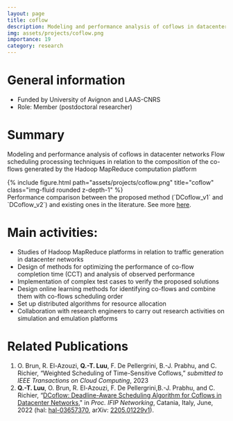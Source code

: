 ```yaml
---
layout: page
title: coflow
description: Modeling and performance analysis of coflows in datacenter networks
img: assets/projects/coflow.png
importance: 19
category: research
---
```


# General information
- Funded by University of Avignon and LAAS-CNRS
- Role: Member (postdoctoral researcher)

# Summary
Modeling and performance analysis of coflows in datacenter networks
Flow scheduling processing techniques in relation to the composition of the co-flows generated by the
Hadoop MapReduce computation platform

<div class="row">
    <div class="col-sm mt-3 mt-md-0">
        {% include figure.html path="assets/projects/coflow.png" title="coflow" class="img-fluid rounded z-depth-1" %}
    </div>
</div>
<div class="caption">
    Performance comparison between the proposed method (`DCoflow_v1` and `DCoflow_v2`) and existing ones in the literature. See more <a href="https://ieeexplore.ieee.org/document/9829789">here</a>.
</div>

# Main activities:
- Studies of Hadoop MapReduce platforms in relation to traffic generation in datacenter networks
- Design of methods for optimizing the performance of co-flow completion time (CCT) and analysis of observed performance
- Implementation of complex test cases to verify the proposed solutions
- Design online learning methods for identifying co-flows and combine them with co-flows scheduling order
- Set up distributed algorithms for resource allocation
- Collaboration with research engineers to carry out research activities on simulation and emulation platforms

# Related Publications
1. O. Brun, R. El-Azouzi, **Q.-T. Luu**, F. De Pellergrini, B.-J. Prabhu, and C. Richier, 
“Weighted Scheduling of Time-Sensitive Coflows,” 
*submitted to IEEE Transactions on Cloud Computing*, 2023
1. **Q.-T. Luu**, O. Brun, R. El-Azouzi, F. De Pellergrini,B.-J. Prabhu, and C. Richier, 
“[DCoflow: Deadline-Aware Scheduling Algorithm for Coflows in Datacenter Networks](https://ieeexplore.ieee.org/document/9829789)," 
in *Proc. IFIP Networking*, Catania, Italy, June, 2022
(hal: [hal-03657370](https://hal.archives-ouvertes.fr/hal-03657370), 
arXiv: [2205.01229v1](https://arxiv.org/abs/2205.01229)).
